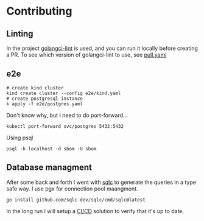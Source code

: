 # Contributing

## Linting

In the project [golangci-lint](https://golangci-lint.run/) is used, and you can run it locally before creating a PR.
To see which version of golangci-lint to use, see [pull.yaml](.github/workflows/pull.yaml)

## e2e

```shell
# create kind cluster
kind create cluster --config e2e/kind.yaml
# create postgresql instance
k apply -f e2e/postgres.yaml
```

Don't know why, but I need to do port-forward...

```shell
kubectl port-forward svc/postgres 5432:5432
```

Using psql

```shell
psql -h localhost -d sbom -U sbom
```

## Database managment

After some back and forth I went with [sqlc](https://github.com/sqlc-dev/sqlc) to generate the queries in a type safe way.
I use pgx for connection pool maangment.

```shell
go install github.com/sqlc-dev/sqlc/cmd/sqlc@latest
```

In the long run I will setup a [CI/CD](https://docs.sqlc.dev/en/stable/howto/ci-cd.html) solution to verify that it's up to date.
